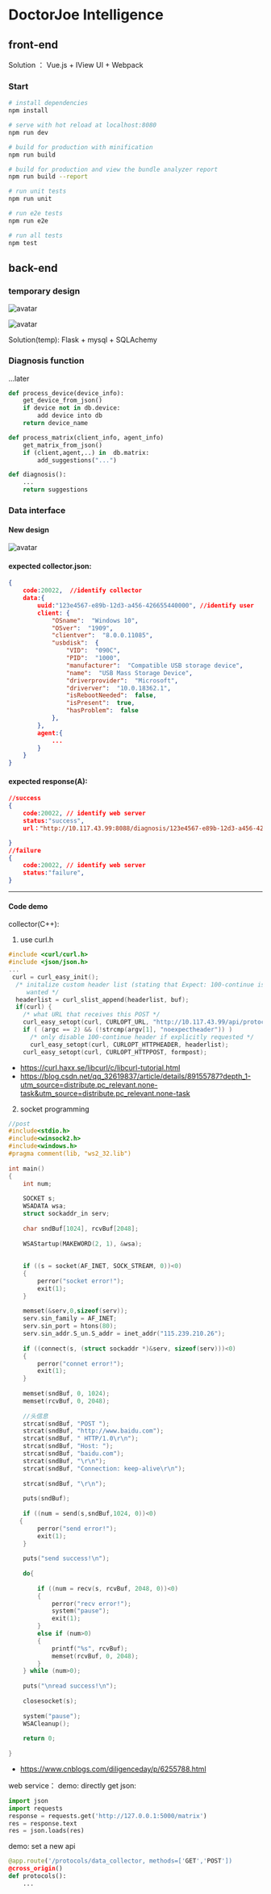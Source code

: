 # DoctorJoe Intelligence

## front-end
Solution ： Vue.js + IView UI + Webpack

### Start
``` bash
# install dependencies
npm install

# serve with hot reload at localhost:8080
npm run dev

# build for production with minification
npm run build

# build for production and view the bundle analyzer report
npm run build --report

# run unit tests
npm run unit

# run e2e tests
npm run e2e

# run all tests
npm test
```


## back-end

### temporary design
![avatar](./doc_assets/djflow.png)

![avatar](./doc_assets/db-demo.png)

Solution(temp): Flask + mysql + SQLAchemy

### Diagnosis function
...later
```py
def process_device(device_info):
    get_device_from_json()
    if device not in db.device:
        add device into db
    return device_name

def process_matrix(client_info, agent_info)
    get_matrix_from_json()
    if (client,agent,..) in  db.matrix:
        add_suggestions("...")

def diagnosis():
    ...
    return suggestions
```



### Data interface

#### New design
![avatar](./doc_assets/design2.png)

#### expected collector.json:
```json
{
    code:20022,  //identify collector
    data:{
        uuid:"123e4567-e89b-12d3-a456-426655440000", //identify user
        client: {
            "OSname":  "Windows 10",
            "OSver":  "1909",
            "clientver":  "8.0.0.11085",
            "usbdisk":  {
                "VID":  "090C",
                "PID":  "1000",
                "manufacturer":  "Compatible USB storage device",
                "name":  "USB Mass Storage Device",
                "driverprovider":  "Microsoft",
                "driverver":  "10.0.18362.1",
                "isRebootNeeded":  false,
                "isPresent":  true,
                "hasProblem":  false
            },
        },
        agent:{
            ...
        }   
    }
}
```
#### expected response(A):
```json
//success
{
    code:20022, // identify web server
    status:"success",
    url："http://10.117.43.99:8088/diagnosis/123e4567-e89b-12d3-a456-426655440000"

}
//failure
{
    code:20022, // identify web server
    status:"failure",
}

```


-----

#### Code demo
collector(C++):
1. use curl.h
```c
#include <curl/curl.h>
#include <json/json.h>
...
 curl = curl_easy_init();
  /* initalize custom header list (stating that Expect: 100-continue is not
     wanted */ 
  headerlist = curl_slist_append(headerlist, buf);
  if(curl) {
    /* what URL that receives this POST */ 
    curl_easy_setopt(curl, CURLOPT_URL, "http://10.117.43.99/api/protocol/upload_device_info");
    if ( (argc == 2) && (!strcmp(argv[1], "noexpectheader")) )
      /* only disable 100-continue header if explicitly requested */ 
      curl_easy_setopt(curl, CURLOPT_HTTPHEADER, headerlist);
    curl_easy_setopt(curl, CURLOPT_HTTPPOST, formpost);

```
+ https://curl.haxx.se/libcurl/c/libcurl-tutorial.html
+ https://blog.csdn.net/qq_32619837/article/details/89155787?depth_1-utm_source=distribute.pc_relevant.none-task&utm_source=distribute.pc_relevant.none-task

2. socket programming
```c
//post
#include<stdio.h>
#include<winsock2.h>
#include<windows.h>
#pragma comment(lib, "ws2_32.lib")
 
int main()
{
	int num;
 
	SOCKET s;
	WSADATA wsa;
	struct sockaddr_in serv;
 
	char sndBuf[1024], rcvBuf[2048];
 
	WSAStartup(MAKEWORD(2, 1), &wsa);
 
 
	if ((s = socket(AF_INET, SOCK_STREAM, 0))<0)
	{
		perror("socket error!");
		exit(1);
	}
 
	memset(&serv,0,sizeof(serv));
	serv.sin_family = AF_INET;
	serv.sin_port = htons(80);
	serv.sin_addr.S_un.S_addr = inet_addr("115.239.210.26");
 
	if ((connect(s, (struct sockaddr *)&serv, sizeof(serv)))<0)
	{
		perror("connet error!");
		exit(1);
	}
 
	memset(sndBuf, 0, 1024);
	memset(rcvBuf, 0, 2048);
 
	//头信息
    strcat(sndBuf, "POST ");
    strcat(sndBuf, "http://www.baidu.com");
    strcat(sndBuf, " HTTP/1.0\r\n");
    strcat(sndBuf, "Host: ");
    strcat(sndBuf, "baidu.com");
    strcat(sndBuf, "\r\n");
    strcat(sndBuf, "Connection: keep-alive\r\n");
 
    strcat(sndBuf, "\r\n");
 
	puts(sndBuf);
  
	if ((num = send(s,sndBuf,1024, 0))<0)
   {
		perror("send error!");
		exit(1);
	}
	
	puts("send success!\n");
 
	do{
 
		if ((num = recv(s, rcvBuf, 2048, 0))<0)
		{
			perror("recv error!");
			system("pause");
			exit(1);
		}
		else if (num>0)
		{
			printf("%s", rcvBuf);
			memset(rcvBuf, 0, 2048);
		}
	} while (num>0);
	
	puts("\nread success!\n");
 
	closesocket(s);
	
	system("pause");
	WSACleanup();
	
	return 0;
 
}
```
+ https://www.cnblogs.com/diligenceday/p/6255788.html


web service：
demo: directly get json:
```python
import json
import requests
response = requests.get('http://127.0.0.1:5000/matrix')
res = response.text
res = json.loads(res)
```

demo: set a new api
```python 
@app.route('/protocols/data_collector, methods=['GET','POST'])
@cross_origin()
def protocols():
    ...
```














   